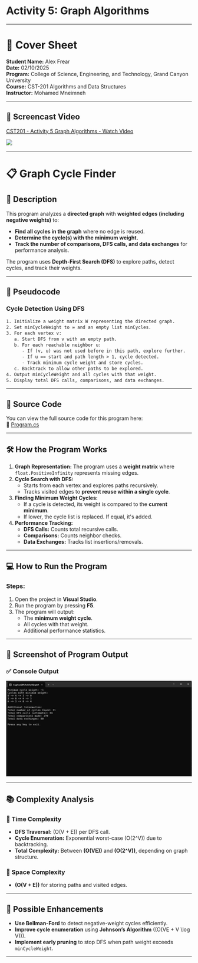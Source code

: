 # Activity 5: Graph Algorithms

---

# 📝 Cover Sheet  
**Student Name:** Alex Frear  
**Date:** 02/10/2025  
**Program:** College of Science, Engineering, and Technology, Grand Canyon University  
**Course:** CST-201 Algorithms and Data Structures  
**Instructor:** Mohamed Mneimneh  

---

## 🎥 **Screencast Video**
<div>
    <a href="https://www.loom.com/share/34e9135de46144b5af813be8c31b8b89">
      <p>CST201 - Activity 5 Graph Algorithms - Watch Video</p>
    </a>
    <a href="https://www.loom.com/share/34e9135de46144b5af813be8c31b8b89">
      <img style="max-width:300px;" src="https://cdn.loom.com/sessions/thumbnails/34e9135de46144b5af813be8c31b8b89-66d63f11238f1535-full-play.gif">
    </a>
  </div>

---

# 📋 Graph Cycle Finder

## 📄 **Description**
This program analyzes a **directed graph** with **weighted edges (including negative weights)** to:
- **Find all cycles in the graph** where no edge is reused.
- **Determine the cycle(s) with the minimum weight.**
- **Track the number of comparisons, DFS calls, and data exchanges** for performance analysis.

The program uses **Depth-First Search (DFS)** to explore paths, detect cycles, and track their weights.  

---

## 📄 **Pseudocode**
### **Cycle Detection Using DFS**
```
1. Initialize a weight matrix W representing the directed graph.
2. Set minCycleWeight to ∞ and an empty list minCycles.
3. For each vertex v:
   a. Start DFS from v with an empty path.
   b. For each reachable neighbor u:
      - If (v, u) was not used before in this path, explore further.
      - If u == start and path length > 1, cycle detected.
      - Track minimum cycle weight and store cycles.
   c. Backtrack to allow other paths to be explored.
4. Output minCycleWeight and all cycles with that weight.
5. Display total DFS calls, comparisons, and data exchanges.
```

---

## 📄 **Source Code**
You can view the full source code for this program here:  
🔗 [Program.cs](https://github.com/amfrear/cst201/blob/main/Activity5GraphAlogorithms/GraphCycleFinder/Program.cs)  

---

## 🛠️ **How the Program Works**
1. **Graph Representation:** The program uses a **weight matrix** where `float.PositiveInfinity` represents missing edges.
2. **Cycle Search with DFS:**  
   - Starts from each vertex and explores paths recursively.
   - Tracks visited edges to **prevent reuse within a single cycle**.
3. **Finding Minimum Weight Cycles:**  
   - If a cycle is detected, its weight is compared to the **current minimum**.
   - If lower, the cycle list is replaced. If equal, it's added.
4. **Performance Tracking:**  
   - **DFS Calls:** Counts total recursive calls.
   - **Comparisons:** Counts neighbor checks.
   - **Data Exchanges:** Tracks list insertions/removals.

---

## 💻 **How to Run the Program**
### **Steps:**
1. Open the project in **Visual Studio**.
2. Run the program by pressing **F5**.
3. The program will output:
   - The **minimum weight cycle**.
   - All cycles with that weight.
   - Additional performance statistics.

---

## 📸 **Screenshot of Program Output**
### ✅ **Console Output**
<img src="Activity5Screenshots/GraphCycleFinderScreenshot.png" width="700"/>

---

## 📚 **Complexity Analysis**
### 🔑 **Time Complexity**
- **DFS Traversal:** \(O(V + E)\) per DFS call.
- **Cycle Enumeration:** Exponential worst-case \(O(2^V)\) due to backtracking.
- **Total Complexity:** Between **\(O(VE)\)** and **\(O(2^V)\)**, depending on graph structure.

### 🔑 **Space Complexity**
- **\(O(V + E)\)** for storing paths and visited edges.

---

## 🔧 **Possible Enhancements**
- **Use Bellman-Ford** to detect negative-weight cycles efficiently.
- **Improve cycle enumeration** using **Johnson’s Algorithm** (\(O(VE + V \log V)\)).
- **Implement early pruning** to stop DFS when path weight exceeds `minCycleWeight`.

---
